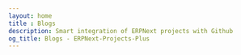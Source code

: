 ```yaml
---
layout: home
title : Blogs
description: Smart integration of ERPNext projects with Github
og_title: Blogs - ERPNext-Projects-Plus
---
```


<Posts/>
